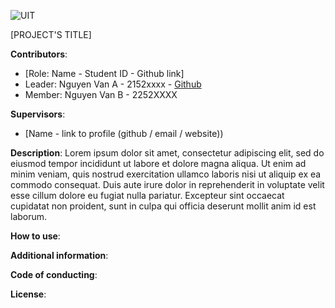 ![UIT](https://img.shields.io/badge/from-UIT%20VNUHCM-blue?style=for-the-badge&link=https%3A%2F%2Fwww.uit.edu.vn%2F)

[PROJECT'S TITLE]

**Contributors**:

- [Role: Name - Student ID - Github link]
- Leader: Nguyen Van A - 2152xxxx - [Github](https://github.com/vutuanhai237)
- Member: Nguyen Van B - 2252XXXX

**Supervisors**:

- [Name - link to profile (github / email / website))

**Description**: Lorem ipsum dolor sit amet, consectetur adipiscing elit, sed do eiusmod tempor incididunt ut labore et dolore magna aliqua. Ut enim ad minim veniam, quis nostrud exercitation ullamco laboris nisi ut aliquip ex ea commodo consequat. Duis aute irure dolor in reprehenderit in voluptate velit esse cillum dolore eu fugiat nulla pariatur. Excepteur sint occaecat cupidatat non proident, sunt in culpa qui officia deserunt mollit anim id est laborum.

**How to use**:

**Additional information**:

**Code of conducting**:

**License**:

